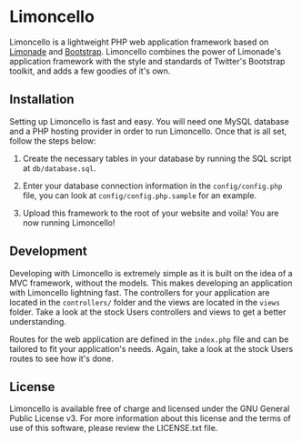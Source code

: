 # Limoncello

Limoncello is a lightweight PHP web application framework based on [Limonade](http://www.limonade-php.net/) and [Bootstrap](http://twitter.github.com/bootstrap/). Limoncello combines the power of Limonade's application framework with the style and standards of Twitter's Bootstrap toolkit, and adds a few goodies of it's own.


## Installation

Setting up Limoncello is fast and easy. You will need one MySQL database and a PHP hosting provider in order to run Limoncello. Once that is all set, follow the steps below:

1. Create the necessary tables in your database by running the SQL script at `db/database.sql`. 

2. Enter your database connection information in the `config/config.php` file, you can look at `config/config.php.sample` for an example.

3. Upload this framework to the root of your website and voila! You are now running Limoncello!


## Development

Developing with Limoncello is extremely simple as it is built on the idea of a MVC framework, without the models. This makes developing an application with Limoncello lightning fast. The controllers for your application are located in the `controllers/` folder and the views are located in the `views` folder. Take a look at the stock Users controllers and views to get a better understanding.

Routes for the web application are defined in the `index.php` file and can be tailored to fit your application's needs. Again, take a look at the stock Users routes to see how it's done.


## License

Limoncello is available free of charge and licensed under the GNU General Public License v3. For more information about this license and the terms of use of this software, please review the LICENSE.txt file.